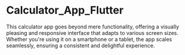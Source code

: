 # Calculator_App_Flutter
This calculator app goes beyond mere functionality, offering a visually pleasing and responsive interface that adapts to various screen sizes. Whether you're using it on a smartphone or a tablet, the app scales seamlessly, ensuring a consistent and delightful experience.
